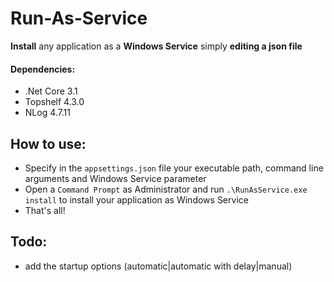 # Run-As-Service
**Install** any application as a **Windows Service** simply **editing a json file**

#### Dependencies:
- .Net Core 3.1
- Topshelf 4.3.0
- NLog 4.7.11

## How to use:
- Specify in the `appsettings.json` file your executable path, command line arguments and Windows Service parameter
- Open a `Command Prompt` as Administrator and run `.\RunAsService.exe install` to install your application as Windows Service
- That's all!

## Todo: 
- add the startup options (automatic|automatic with delay|manual)
